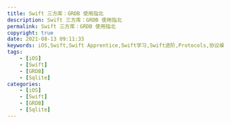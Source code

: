 ```yaml
---
title: Swift 三方库：GRDB 使用指北
description: Swift 三方库：GRDB 使用指北
permalink: Swift 三方库：GRDB 使用指北
copyright: true
date: 2021-08-13 09:11:33
keywords: iOS,Swift,Swift Apprentice,Swift学习,Swift进阶,Protocols,协议编程,泛型,编程,多态,Collection Types,Arrays,Dictionaries,Sets,CFArray,使用闭包集合迭代,Strings,构建自己的类型,Structures,结构体,Methods,Classes,Advanced Classes,面试题,子交并补,GRDB
tags:
	- [iOS]
	- [Swift]
	- [GRDB]
	- [Sqlite]
categories:
	- [iOS]
	- [Swift]
	- [GRDB]
	- [Sqlite]
---
```

